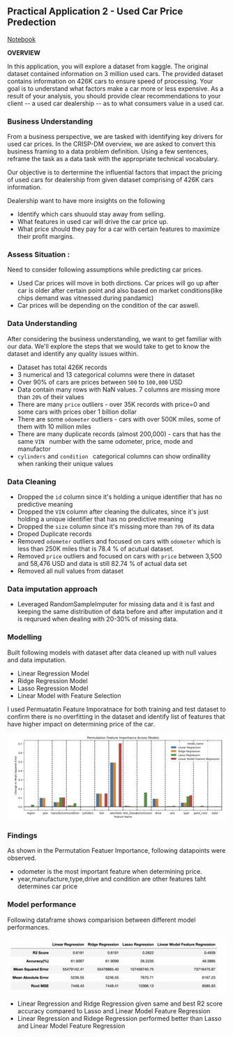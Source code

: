 ## Practical Application 2 - Used Car Price Predection

[Notebook](https://github.com/vytla/practical2/blob/main/vehicle_analysis.ipynb)


**OVERVIEW**

In this application, you will explore a dataset from kaggle. The original dataset contained information on 3 million used cars. The provided dataset contains information on 426K cars to ensure speed of processing.  Your goal is to understand what factors make a car more or less expensive.  As a result of your analysis, you should provide clear recommendations to your client -- a used car dealership -- as to what consumers value in a used car.


### Business Understanding

From a business perspective, we are tasked with identifying key drivers for used car prices. In the CRISP-DM overview, we are asked to convert this business framing to a data problem definition. Using a few sentences, reframe the task as a data task with the appropriate technical vocabulary.


 Our objective is to dertermine the influential factors that impact the pricing of used cars for dealership from given dataset comprising of 426K cars information.

Dealership want to have more insights on the following

- Identify which cars shuould stay away from selling.
- What features in used car will drive the car price up.
- What price should they pay for a car with certain features to maximize their profit margins.

 
### Assess Situation :

Need to consider following assumptions while predicting car prices. 

- Used Car prices will move in both dirctions. Car prices will go up after car is older after certain point and also based on market conditions(like chips demand was vitnessed during pandamic)
- Car prices will be depending on the condition of the car aswell.
 
### Data Understanding

After considering the business understanding, we want to get familiar with our data.  We'll explore the steps that we would take to get to know the dataset and identify any quality issues within. 

* Dataset has total 426K records
* 3 numerical and 13 categorical columns were there in dataset
* Over 90% of cars are prices between `500` to `100,000` USD
* Data contain many rows with NaN values. 7 columns are missing more than `20%` of their values
* There are many `price` outliers - over 35K records with price=0 and some cars with prices ober 1 billion dollar
* There are some `odometer` outliers - cars with over 500K miles, some of them with 10 million miles
* There are many duplicate records (almost 200,000) - cars that has the same `VIN ` number with the same odometer, price, mode and  manufactor
* `cylinders` and `condition ` categorical columns can show ordinallity when ranking their unique values


### Data Cleaning 
* Dropped the `id` column since it's holding a unique identifier that has no predictive meaning
* Dropped the `VIN` column after cleaning the dulicates, since it's just holding a unique identifier that has no predictive meaning
* Dropped the `size` column since it's missing more than `70%` of its data
* Droped Duplicate records 
* Removed `odometer` outliers and focused on cars with `odometer` which is less than 250K miles that is 78.4 % of acutual dataset.
* Removed `price` outliers and focused on cars with `price` between 3,500 and 58,476 USD and data is still 82.74 % of actual data set
* Removed all null values from dataset


### Data imputation approach
* Leveraged RandomSampleImputer for missing data  and it is fast and keeping the same distribution of data before and after imputation and it is requrued when dealing with 20-30% of missing data.

### Modelling
Built following models with dataset after data cleaned up with null values and data imputation.

* Linear Regression Model
* Ridge Regression Model
* Lasso Regression Model
* Linear Model with Feature Selection 

I used Permuatatin Feature Imporatnace for both training and test dataset to confirm there is no overfitting in the dataset and identify list of features that have higher impact on determining price of the car.

![](images/Permutation_Feature_Importance.png)


### Findings
As shown in the Permutation Featuer Importance, following datapoints were observed.

* odometer is the most important feature when determining price.
* year,manufacture,type,drive and condition are other features taht determines car price

### Model performance

Following dataframe shows comparision between different model performances.


![](images/Model_Performance.png)


* Linear Regression and Ridge Regression given same and best R2 score accuracy compared to Lasso and Linear Model Feature Regression
* Linear Regression and Ridege Regression performed better than Lasso and Linear Model Feature Regression




